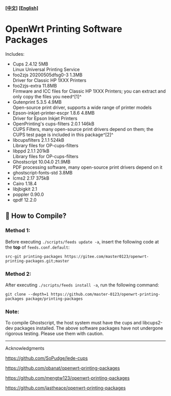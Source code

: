 [**[中文]**](README.md) [**[English]**](README-en.md)
# OpenWrt Printing Software Packages
 
Includes:
 
- Cups 2.4.12 5MB  
  Linux Universal Printing Service
- foo2zjs 20200505dfsg0-3 1.3MB  
  Driver for Classic HP 1XXX Printers
- foo2zjs-extra 11.8MB  
  Firmware and ICC files for Classic HP 1XXX Printers; you can extract and only copy the files you need^[1]^
- Gutenprint 5.3.5 4.9MB  
  Open-source print driver, supports a wide range of printer models
- Epson-inkjet-printer-escpr 1.8.6 4.8MB  
  Driver for Epson Inkjet Printers
- OpenPrinting's cups-filters 2.0.1 146kB  
  CUPS Filters, many open-source print drivers depend on them; the CUPS test page is included in this package^[2]^
- libcupsfilters 2.1.1 524kB  
  Library files for OP-cups-filters
- libppd 2.1.1 201kB  
  Library files for OP-cups-filters
- Ghostscript 10.04.0 21.9MB  
  PDF processing software, many open-source print drivers depend on it
- ghostscript-fonts-std 3.8MB
- lcms2 2.17 375kB
- Cairo 1.18.4
- libjbigkit 2.1
- poppler 0.90.0
- qpdf 12.2.0

## 📌 How to Compile?
 
### Method 1:
 
Before executing `./scripts/feeds update -a`, insert the following code at the **top** of `feeds.conf.default`:

```
src-git printing-packages https://gitee.com/master0123/openwrt-printing-packages.git;master
```

### Method 2:
 
After executing `./scripts/feeds install -a`, run the following command:

```shell
git clone --depth=1 https://github.com/master-0123/openwrt-printing-packages package/printing-packages
```

### Note:

To compile Ghostscript, the host system must have the cups and libcups2-dev packages installed.
The above software packages have not undergone rigorous testing. Please use them with caution.

--------------------------------------------

Acknowledgments

https://github.com/SoPudge/lede-cups

https://github.com/obanat/openwrt-printing-packages

https://github.com/mengtw123/openwrt-printing-packages

https://github.com/jastheace/openwrt-printing-packages
